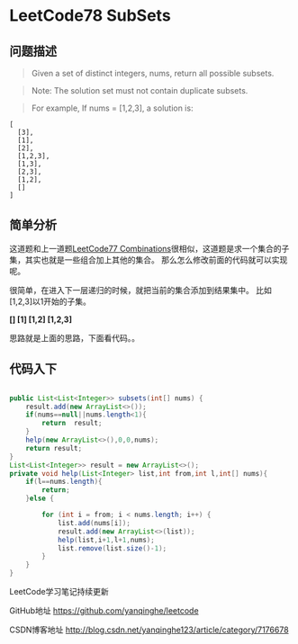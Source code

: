 # LeetCode78 SubSets

## 问题描述

> Given a set of distinct integers, nums, return all possible subsets.

>Note: The solution set must not contain duplicate subsets.

>For example,
If nums = [1,2,3], a solution is:

```
[
  [3],
  [1],
  [2],
  [1,2,3],
  [1,3],
  [2,3],
  [1,2],
  []
]

```

## 简单分析

这道题和上一道题[LeetCode77 Combinations](http://blog.csdn.net/yanqinghe123/article/details/78196259)很相似，这道题是求一个集合的子集，其实也就是一些组合加上其他的集合。
那么怎么修改前面的代码就可以实现呢。

很简单，在进入下一层递归的时候，就把当前的集合添加到结果集中。
比如
[1,2,3]以1开始的子集。

**[]
[1]
[1,2]
[1,2,3]**

思路就是上面的思路，下面看代码。。

## 代码入下

``` java

public List<List<Integer>> subsets(int[] nums) {
    result.add(new ArrayList<>());
    if(nums==null||nums.length<1){
        return  result;
    }
    help(new ArrayList<>(),0,0,nums);
    return result;
}
List<List<Integer>> result = new ArrayList<>();
private void help(List<Integer> list,int from,int l,int[] nums){
    if(l==nums.length){
        return;
    }else {

        for (int i = from; i < nums.length; i++) {
            list.add(nums[i]);
            result.add(new ArrayList<>(list));
            help(list,i+1,l+1,nums);
            list.remove(list.size()-1);
        }
    }
}
```

LeetCode学习笔记持续更新

GitHub地址 https://github.com/yanqinghe/leetcode

CSDN博客地址 http://blog.csdn.net/yanqinghe123/article/category/7176678
